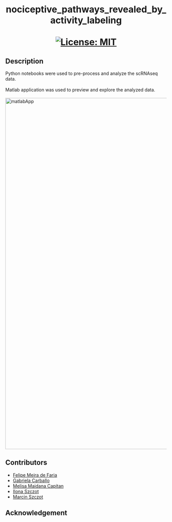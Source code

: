 # <div align="center">nociceptive_pathways_revealed_by_activity_labeling<br><br>[![License: MIT](https://img.shields.io/badge/License-MIT-yellow.svg)](https://opensource.org/licenses/MIT) 
</div>

## Description
Python notebooks were used to pre-process and analyze the scRNAseq data.<br><br>
Matlab application was used to preview and explore the analyzed data.<br><br>
<img width="2053" height="1095" alt="matlabApp" src="https://github.com/user-attachments/assets/795622ad-289b-4e70-980a-ee0a29b693f4" />


## Contributors
- [Felipe Meira de Faria](https://liu.se/en/employee/felme19)
- [Gabriela Carballo](https://liu.se/en/employee/gabca19)
- [Melisa Maidana Capitan](https://github.com/melisamc89)
- [Ilona Szczot](https://liu.se/en/employee/ilosz01)
- [Marcin Szczot](https://liu.se/en/employee/marsz29)

## Acknowledgement
